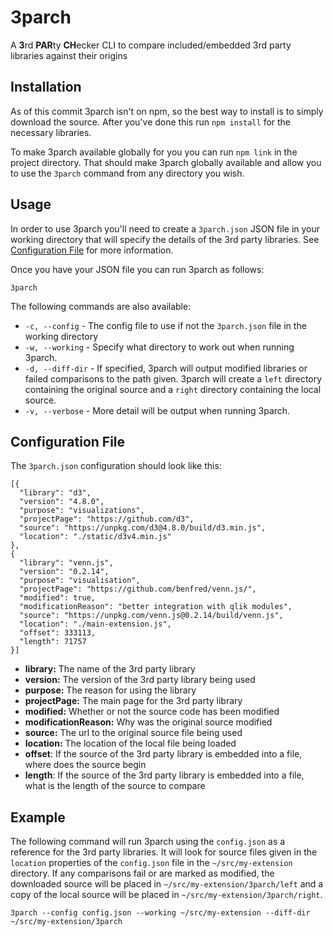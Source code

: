 # 3parch

A **3**rd **PAR**ty **CH**ecker CLI to compare included/embedded 3rd party libraries against their origins

## Installation

As of this commit 3parch isn't on npm, so the best way to install is to simply download the source. After you've done this run `npm install` for the necessary libraries.

To make 3parch available globally for you you can run `npm link` in the project directory. That should make 3parch globally available and allow you to use the `3parch` command from any directory you wish.

## Usage

In order to use 3parch you'll need to create a `3parch.json` JSON file in your working directory that will specify the details of the 3rd party libraries. See [Configuration File](#configuration-file) for more information.

Once you have your JSON file you can run 3parch as follows:

`3parch`

The following commands are also available:

- `-c, --config` - The config file to use if not the `3parch.json` file in the working directory
- `-w, --working` - Specify what directory to work out when running 3parch.
- `-d, --diff-dir` - If specified, 3parch will output modified libraries or failed comparisons to the path given. 3parch will create a `left` directory containing the original source and a `right` directory containing the local source.
- `-v, --verbose` - More detail will be output when running 3parch.

## Configuration File

The `3parch.json` configuration should look like this:

```
[{
  "library": "d3",
  "version": "4.8.0",
  "purpose": "visualizations",
  "projectPage": "https://github.com/d3",
  "source": "https://unpkg.com/d3@4.8.0/build/d3.min.js",
  "location": "./static/d3v4.min.js"
},
{
  "library": "venn.js",
  "version": "0.2.14",
  "purpose": "visualisation",
  "projectPage": "https://github.com/benfred/venn.js/",
  "modified": true,
  "modificationReason": "better integration with qlik modules",
  "source": "https://unpkg.com/venn.js@0.2.14/build/venn.js",
  "location": "./main-extension.js",
  "offset": 333113,
  "length": 71757
}]
```

- **library:** The name of the 3rd party library
- **version:** The version of the 3rd party library being used
- **purpose:** The reason for using the library
- **projectPage:** The main page for the 3rd party library
- **modified:** Whether or not the source code has been modified
- **modificationReason:** Why was the original source modified
- **source:** The url to the original source file being used
- **location:** The location of the local file being loaded
- **offset**: If the source of the 3rd party library is embedded into a file, where does the source begin
- **length**: If the source of the 3rd party library is embedded into a file, what is the length of the source to compare


## Example

The following command will run 3parch using the `config.json` as a reference for the 3rd party libraries. It will look for source files given in the `location` properties of the `config.json` file in the `~/src/my-extension` directory. If any comparisons fail or are marked as modified, the downloaded source will be placed in `~/src/my-extension/3parch/left` and a copy of the local source will be placed in `~/src/my-extension/3parch/right`.

`3parch --config config.json --working ~/src/my-extension --diff-dir ~/src/my-extension/3parch`
